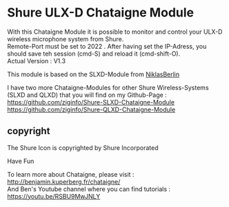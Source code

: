 # Shure ULX-D Chataigne Module
With this Chataigne Module it is possible to monitor and control your ULX-D wireless microphone system from Shure.   
Remote-Port must be set to 2022 . After having set the IP-Adress, you should save teh session (cmd-S) and reload it (cmd-shift-O).    
Actual Version : V1.3  

This module is based on the SLXD-Module from [NiklasBerlin](https://github.com/niklasberlin/Shure-SLXD-Chataigne-module)

I have two more Chataigne-Modules for other Shure Wireless-Systems (SLXD and QLXD) that you will find on my Github-Page :   
https://github.com/ziginfo/Shure-SLXD-Chataigne-Module    
https://github.com/ziginfo/Shure-QLXD-Chataigne-Module    

## copyright
The Shure Icon is copyrighted by Shure Incorporated    

Have Fun

To learn more about Chataigne, please visit : http://benjamin.kuperberg.fr/chataigne/    
And Ben's Youtube channel where you can find tutorials : https://youtu.be/RSBU9MwJNLY
